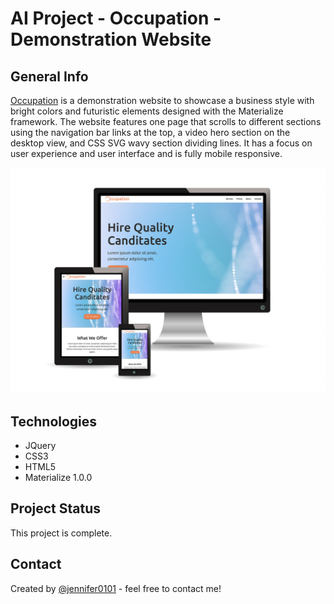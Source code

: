 # AI Project - Occupation - Demonstration Website

## General Info

[Occupation](https://jennifer0101.github.io/AI-Project/) is a demonstration website to showcase a business style with bright colors and futuristic elements designed with the Materialize framework. The website features one page that scrolls to different sections using the navigation bar links at the top, a video hero section on the desktop view, and CSS SVG wavy section dividing lines. It has a focus on user experience and user interface and is fully mobile responsive.  

![](assets/images/Screen_Options.png)

## Technologies

* JQuery
* CSS3
* HTML5
* Materialize 1.0.0

## Project Status

This project is complete.

## Contact
Created by [@jennifer0101](https://www.fayecreative.com) - feel free to contact me!